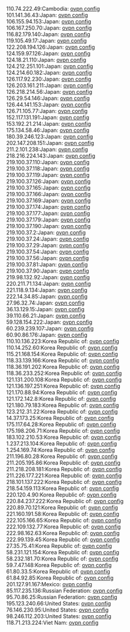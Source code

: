 110.74.222.49:Cambodia: [ovpn config](vpn/110_74_222_49.ovpn)  
101.141.36.43:Japan: [ovpn config](vpn/101_141_36_43.ovpn)  
106.155.94.153:Japan: [ovpn config](vpn/106_155_94_153.ovpn)  
106.167.250.70:Japan: [ovpn config](vpn/106_167_250_70.ovpn)  
116.82.179.140:Japan: [ovpn config](vpn/116_82_179_140.ovpn)  
119.105.49.17:Japan: [ovpn config](vpn/119_105_49_17.ovpn)  
122.208.194.126:Japan: [ovpn config](vpn/122_208_194_126.ovpn)  
124.159.97.126:Japan: [ovpn config](vpn/124_159_97_126.ovpn)  
124.18.21.110:Japan: [ovpn config](vpn/124_18_21_110.ovpn)  
124.212.251.101:Japan: [ovpn config](vpn/124_212_251_101.ovpn)  
124.214.60.182:Japan: [ovpn config](vpn/124_214_60_182.ovpn)  
126.117.92.230:Japan: [ovpn config](vpn/126_117_92_230.ovpn)  
126.203.161.211:Japan: [ovpn config](vpn/126_203_161_211.ovpn)  
126.218.214.56:Japan: [ovpn config](vpn/126_218_214_56.ovpn)  
126.29.54.146:Japan: [ovpn config](vpn/126_29_54_146.ovpn)  
126.44.141.153:Japan: [ovpn config](vpn/126_44_141_153.ovpn)  
126.71.105.77:Japan: [ovpn config](vpn/126_71_105_77.ovpn)  
152.117.131.191:Japan: [ovpn config](vpn/152_117_131_191.ovpn)  
153.192.21.214:Japan: [ovpn config](vpn/153_192_21_214.ovpn)  
175.134.58.46:Japan: [ovpn config](vpn/175_134_58_46.ovpn)  
180.39.246.123:Japan: [ovpn config](vpn/180_39_246_123.ovpn)  
202.147.208.151:Japan: [ovpn config](vpn/202_147_208_151.ovpn)  
211.2.101.238:Japan: [ovpn config](vpn/211_2_101_238.ovpn)  
218.216.224.143:Japan: [ovpn config](vpn/218_216_224_143.ovpn)  
219.100.37.110:Japan: [ovpn config](vpn/219_100_37_110.ovpn)  
219.100.37.118:Japan: [ovpn config](vpn/219_100_37_118.ovpn)  
219.100.37.119:Japan: [ovpn config](vpn/219_100_37_119.ovpn)  
219.100.37.126:Japan: [ovpn config](vpn/219_100_37_126.ovpn)  
219.100.37.165:Japan: [ovpn config](vpn/219_100_37_165.ovpn)  
219.100.37.166:Japan: [ovpn config](vpn/219_100_37_166.ovpn)  
219.100.37.169:Japan: [ovpn config](vpn/219_100_37_169.ovpn)  
219.100.37.174:Japan: [ovpn config](vpn/219_100_37_174.ovpn)  
219.100.37.177:Japan: [ovpn config](vpn/219_100_37_177.ovpn)  
219.100.37.179:Japan: [ovpn config](vpn/219_100_37_179.ovpn)  
219.100.37.190:Japan: [ovpn config](vpn/219_100_37_190.ovpn)  
219.100.37.2:Japan: [ovpn config](vpn/219_100_37_2.ovpn)  
219.100.37.24:Japan: [ovpn config](vpn/219_100_37_24.ovpn)  
219.100.37.29:Japan: [ovpn config](vpn/219_100_37_29.ovpn)  
219.100.37.54:Japan: [ovpn config](vpn/219_100_37_54.ovpn)  
219.100.37.56:Japan: [ovpn config](vpn/219_100_37_56.ovpn)  
219.100.37.81:Japan: [ovpn config](vpn/219_100_37_81.ovpn)  
219.100.37.90:Japan: [ovpn config](vpn/219_100_37_90.ovpn)  
219.98.132.92:Japan: [ovpn config](vpn/219_98_132_92.ovpn)  
220.211.71.134:Japan: [ovpn config](vpn/220_211_71_134.ovpn)  
221.118.9.134:Japan: [ovpn config](vpn/221_118_9_134.ovpn)  
222.14.34.85:Japan: [ovpn config](vpn/222_14_34_85.ovpn)  
27.96.32.74:Japan: [ovpn config](vpn/27_96_32_74.ovpn)  
36.13.129.15:Japan: [ovpn config](vpn/36_13_129_15.ovpn)  
39.110.66.21:Japan: [ovpn config](vpn/39_110_66_21.ovpn)  
59.128.154.222:Japan: [ovpn config](vpn/59_128_154_222.ovpn)  
60.239.239.107:Japan: [ovpn config](vpn/60_239_239_107.ovpn)  
60.90.86.176:Japan: [ovpn config](vpn/60_90_86_176.ovpn)  
110.10.136.223:Korea Republic of: [ovpn config](vpn/110_10_136_223.ovpn)  
110.14.252.60:Korea Republic of: [ovpn config](vpn/110_14_252_60.ovpn)  
115.21.168.154:Korea Republic of: [ovpn config](vpn/115_21_168_154.ovpn)  
118.33.139.166:Korea Republic of: [ovpn config](vpn/118_33_139_166.ovpn)  
118.36.191.202:Korea Republic of: [ovpn config](vpn/118_36_191_202.ovpn)  
118.36.233.252:Korea Republic of: [ovpn config](vpn/118_36_233_252.ovpn)  
121.131.200.108:Korea Republic of: [ovpn config](vpn/121_131_200_108.ovpn)  
121.136.197.251:Korea Republic of: [ovpn config](vpn/121_136_197_251.ovpn)  
121.170.88.94:Korea Republic of: [ovpn config](vpn/121_170_88_94.ovpn)  
121.172.142.8:Korea Republic of: [ovpn config](vpn/121_172_142_8.ovpn)  
121.180.79.183:Korea Republic of: [ovpn config](vpn/121_180_79_183.ovpn)  
123.212.31.22:Korea Republic of: [ovpn config](vpn/123_212_31_22.ovpn)  
14.37.173.25:Korea Republic of: [ovpn config](vpn/14_37_173_25.ovpn)  
175.117.64.28:Korea Republic of: [ovpn config](vpn/175_117_64_28.ovpn)  
175.198.206.71:Korea Republic of: [ovpn config](vpn/175_198_206_71.ovpn)  
183.102.210.53:Korea Republic of: [ovpn config](vpn/183_102_210_53.ovpn)  
1.237.213.104:Korea Republic of: [ovpn config](vpn/1_237_213_104.ovpn)  
1.254.169.74:Korea Republic of: [ovpn config](vpn/1_254_169_74.ovpn)  
211.196.80.28:Korea Republic of: [ovpn config](vpn/211_196_80_28.ovpn)  
211.205.195.86:Korea Republic of: [ovpn config](vpn/211_205_195_86.ovpn)  
211.218.208.181:Korea Republic of: [ovpn config](vpn/211_218_208_181.ovpn)  
211.226.177.221:Korea Republic of: [ovpn config](vpn/211_226_177_221.ovpn)  
218.101.137.222:Korea Republic of: [ovpn config](vpn/218_101_137_222.ovpn)  
218.54.159.113:Korea Republic of: [ovpn config](vpn/218_54_159_113.ovpn)  
220.120.4.90:Korea Republic of: [ovpn config](vpn/220_120_4_90.ovpn)  
220.84.237.222:Korea Republic of: [ovpn config](vpn/220_84_237_222.ovpn)  
220.89.70.121:Korea Republic of: [ovpn config](vpn/220_89_70_121.ovpn)  
221.160.191.58:Korea Republic of: [ovpn config](vpn/221_160_191_58.ovpn)  
222.105.166.65:Korea Republic of: [ovpn config](vpn/222_105_166_65.ovpn)  
222.109.132.77:Korea Republic of: [ovpn config](vpn/222_109_132_77.ovpn)  
222.98.162.63:Korea Republic of: [ovpn config](vpn/222_98_162_63.ovpn)  
222.99.139.45:Korea Republic of: [ovpn config](vpn/222_99_139_45.ovpn)  
27.35.75.41:Korea Republic of: [ovpn config](vpn/27_35_75_41.ovpn)  
58.231.121.154:Korea Republic of: [ovpn config](vpn/58_231_121_154.ovpn)  
58.232.181.70:Korea Republic of: [ovpn config](vpn/58_232_181_70.ovpn)  
59.7.47.148:Korea Republic of: [ovpn config](vpn/59_7_47_148.ovpn)  
61.80.33.5:Korea Republic of: [ovpn config](vpn/61_80_33_5.ovpn)  
61.84.92.85:Korea Republic of: [ovpn config](vpn/61_84_92_85.ovpn)  
201.127.91.167:Mexico: [ovpn config](vpn/201_127_91_167.ovpn)  
85.117.235.136:Russian Federation: [ovpn config](vpn/85_117_235_136.ovpn)  
95.70.86.25:Russian Federation: [ovpn config](vpn/95_70_86_25.ovpn)  
195.123.240.66:United States: [ovpn config](vpn/195_123_240_66.ovpn)  
76.146.230.95:United States: [ovpn config](vpn/76_146_230_95.ovpn)  
98.246.112.203:United States: [ovpn config](vpn/98_246_112_203.ovpn)  
118.71.213.224:Viet Nam: [ovpn config](vpn/118_71_213_224.ovpn)  
